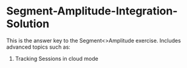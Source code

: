 # Segment-Amplitude-Integration-Solution
This is the answer key to the Segment<>Amplitude exercise.
Includes advanced topics such as:
1. Tracking Sessions in cloud mode
